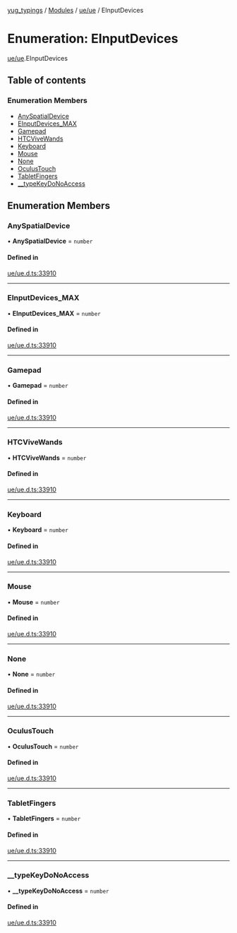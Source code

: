 [yug_typings](../README.md) / [Modules](../modules.md) / [ue/ue](../modules/ue_ue.md) / EInputDevices

# Enumeration: EInputDevices

[ue/ue](../modules/ue_ue.md).EInputDevices

## Table of contents

### Enumeration Members

- [AnySpatialDevice](ue_ue.EInputDevices.md#anyspatialdevice)
- [EInputDevices\_MAX](ue_ue.EInputDevices.md#einputdevices_max)
- [Gamepad](ue_ue.EInputDevices.md#gamepad)
- [HTCViveWands](ue_ue.EInputDevices.md#htcvivewands)
- [Keyboard](ue_ue.EInputDevices.md#keyboard)
- [Mouse](ue_ue.EInputDevices.md#mouse)
- [None](ue_ue.EInputDevices.md#none)
- [OculusTouch](ue_ue.EInputDevices.md#oculustouch)
- [TabletFingers](ue_ue.EInputDevices.md#tabletfingers)
- [\_\_typeKeyDoNoAccess](ue_ue.EInputDevices.md#__typekeydonoaccess)

## Enumeration Members

### AnySpatialDevice

• **AnySpatialDevice** = `number`

#### Defined in

[ue/ue.d.ts:33910](https://github.com/YugMetaverse/yug_typings/blob/b7d9b19/ue/ue.d.ts#L33910)

___

### EInputDevices\_MAX

• **EInputDevices\_MAX** = `number`

#### Defined in

[ue/ue.d.ts:33910](https://github.com/YugMetaverse/yug_typings/blob/b7d9b19/ue/ue.d.ts#L33910)

___

### Gamepad

• **Gamepad** = `number`

#### Defined in

[ue/ue.d.ts:33910](https://github.com/YugMetaverse/yug_typings/blob/b7d9b19/ue/ue.d.ts#L33910)

___

### HTCViveWands

• **HTCViveWands** = `number`

#### Defined in

[ue/ue.d.ts:33910](https://github.com/YugMetaverse/yug_typings/blob/b7d9b19/ue/ue.d.ts#L33910)

___

### Keyboard

• **Keyboard** = `number`

#### Defined in

[ue/ue.d.ts:33910](https://github.com/YugMetaverse/yug_typings/blob/b7d9b19/ue/ue.d.ts#L33910)

___

### Mouse

• **Mouse** = `number`

#### Defined in

[ue/ue.d.ts:33910](https://github.com/YugMetaverse/yug_typings/blob/b7d9b19/ue/ue.d.ts#L33910)

___

### None

• **None** = `number`

#### Defined in

[ue/ue.d.ts:33910](https://github.com/YugMetaverse/yug_typings/blob/b7d9b19/ue/ue.d.ts#L33910)

___

### OculusTouch

• **OculusTouch** = `number`

#### Defined in

[ue/ue.d.ts:33910](https://github.com/YugMetaverse/yug_typings/blob/b7d9b19/ue/ue.d.ts#L33910)

___

### TabletFingers

• **TabletFingers** = `number`

#### Defined in

[ue/ue.d.ts:33910](https://github.com/YugMetaverse/yug_typings/blob/b7d9b19/ue/ue.d.ts#L33910)

___

### \_\_typeKeyDoNoAccess

• **\_\_typeKeyDoNoAccess** = `number`

#### Defined in

[ue/ue.d.ts:33910](https://github.com/YugMetaverse/yug_typings/blob/b7d9b19/ue/ue.d.ts#L33910)
